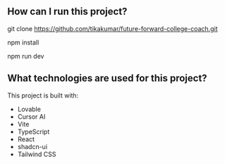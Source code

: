 ## How can I run this project?

git clone https://github.com/tikakumar/future-forward-college-coach.git

npm install 

npm run dev

## What technologies are used for this project?

This project is built with:

- Lovable
- Cursor AI
- Vite
- TypeScript
- React
- shadcn-ui
- Tailwind CSS
